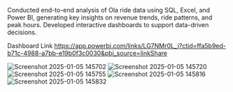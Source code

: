Conducted end-to-end analysis of Ola ride data using SQL, Excel, and Power BI, generating key insights on revenue trends, ride patterns, and peak hours. Developed interactive dashboards to support data-driven decisions.

Dashboard Link
https://app.powerbi.com/links/LG7NMr0L_j?ctid=ffa5b9ed-b71c-4988-a7bb-e19b0f3c0030&pbi_source=linkShare

![Screenshot 2025-01-05 145702](https://github.com/user-attachments/assets/9d755d69-436e-4a32-90e1-ffa263bc7628)
![Screenshot 2025-01-05 145720](https://github.com/user-attachments/assets/df410647-7d58-4528-80ec-00ca0cd96195)
![Screenshot 2025-01-05 145755](https://github.com/user-attachments/assets/00bad880-aa7c-41c0-a9ab-dcf8f4ab18d5)
![Screenshot 2025-01-05 145816](https://github.com/user-attachments/assets/3918351f-f7cc-495b-bd0e-985b81cd6144)
![Screenshot 2025-01-05 145832](https://github.com/user-attachments/assets/ee7655e1-5a5b-47ea-b3fe-b5a0ecd0945a)
